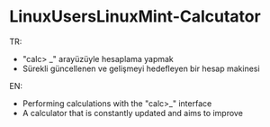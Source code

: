 # LinuxUsersLinuxMint-Calcutator

TR:

* "calc> _" arayüzüyle hesaplama yapmak
* Sürekli güncellenen ve gelişmeyi hedefleyen bir hesap makinesi 

EN:

* Performing calculations with the "calc>_" interface
* A calculator that is constantly updated and aims to improve
